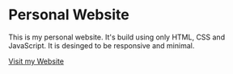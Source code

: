# Personal Website

This is my personal website.
It's build using only HTML, CSS and JavaScript.
It is desinged to be responsive and minimal.

[Visit my Website](https://ettorecandeloro.me/)
